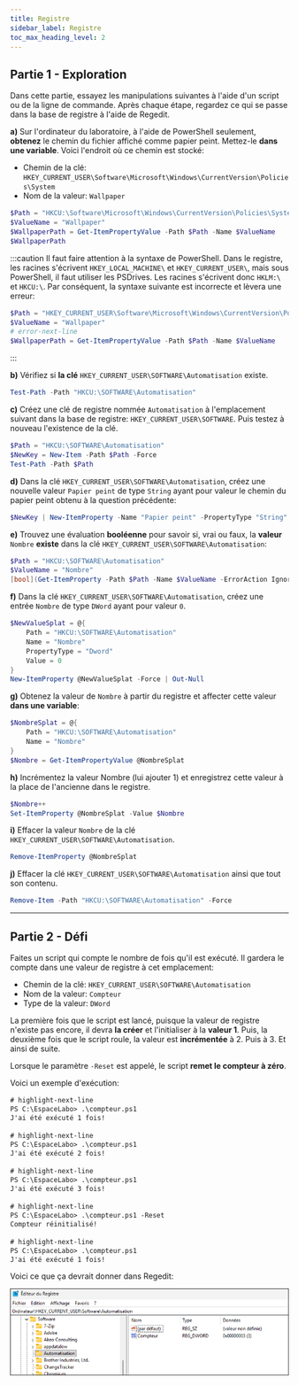```yaml
---
title: Registre
sidebar_label: Registre
toc_max_heading_level: 2
---
```


## Partie 1 - Exploration

Dans cette partie, essayez les manipulations suivantes à l'aide d'un script ou de la ligne de commande. Après chaque étape, regardez ce qui se passe dans la base de registre à l'aide de Regedit.

**a)** Sur l'ordinateur du laboratoire, à l'aide de PowerShell seulement, **obtenez** le chemin du fichier affiché comme papier peint. Mettez-le **dans une variable**. Voici l'endroit où ce chemin est stocké:
- Chemin de la clé: `HKEY_CURRENT_USER\Software\Microsoft\Windows\CurrentVersion\Policies\System`
- Nom de la valeur: `Wallpaper`

```powershell
$Path = "HKCU:\Software\Microsoft\Windows\CurrentVersion\Policies\System"
$ValueName = "Wallpaper"
$WallpaperPath = Get-ItemPropertyValue -Path $Path -Name $ValueName
$WallpaperPath
```

:::caution
Il faut faire attention à la syntaxe de PowerShell. Dans le registre, les racines s'écrivent `HKEY_LOCAL_MACHINE\` et `HKEY_CURRENT_USER\`, mais sous PowerShell, il faut utiliser les PSDrives. Les racines s'écrivent donc `HKLM:\` et `HKCU:\`. Par conséquent, la syntaxe suivante est incorrecte et lèvera une erreur:

```powershell
$Path = "HKEY_CURRENT_USER\Software\Microsoft\Windows\CurrentVersion\Policies\System"
$ValueName = "Wallpaper"
# error-next-line
$WallpaperPath = Get-ItemPropertyValue -Path $Path -Name $ValueName        # Erreur!
```
:::


**b)** Vérifiez si **la clé** `HKEY_CURRENT_USER\SOFTWARE\Automatisation` existe.

```powershell
Test-Path -Path "HKCU:\SOFTWARE\Automatisation"
```


**c)** Créez une clé de registre nommée `Automatisation` à l'emplacement suivant dans la base de registre: `HKEY_CURRENT_USER\SOFTWARE`. Puis testez à nouveau l'existence de la clé.

```powershell
$Path = "HKCU:\SOFTWARE\Automatisation"
$NewKey = New-Item -Path $Path -Force
Test-Path -Path $Path
```


**d)** Dans la clé `HKEY_CURRENT_USER\SOFTWARE\Automatisation`, créez une nouvelle valeur `Papier peint` de type `String` ayant pour valeur le chemin du papier peint obtenu à la question précédente:

```powershell
$NewKey | New-ItemProperty -Name "Papier peint" -PropertyType "String" -Value $WallpaperPath
```


**e)** Trouvez une évaluation **booléenne** pour savoir si, vrai ou faux, la **valeur** `Nombre` **existe** dans la clé `HKEY_CURRENT_USER\SOFTWARE\Automatisation`: 

```powershell
$Path = "HKCU:\SOFTWARE\Automatisation"
$ValueName = "Nombre"
[bool](Get-ItemProperty -Path $Path -Name $ValueName -ErrorAction Ignore)
```


**f)** Dans la clé `HKEY_CURRENT_USER\SOFTWARE\Automatisation`, créez une entrée `Nombre` de type `DWord` ayant pour valeur `0`.

```powershell
$NewValueSplat = @{
    Path = "HKCU:\SOFTWARE\Automatisation"
    Name = "Nombre"
    PropertyType = "Dword"
    Value = 0
}
New-ItemProperty @NewValueSplat -Force | Out-Null
```


**g)** Obtenez la valeur de `Nombre` à partir du registre et affecter cette valeur **dans une variable**:

```powershell showLineNumbers
$NombreSplat = @{
    Path = "HKCU:\SOFTWARE\Automatisation"
    Name = "Nombre"
}    
$Nombre = Get-ItemPropertyValue @NombreSplat
```


**h)** Incrémentez la valeur Nombre (lui ajouter 1) et enregistrez cette valeur à la place de l'ancienne dans le registre. 

```powershell showLineNumbers
$Nombre++
Set-ItemProperty @NombreSplat -Value $Nombre
```


**i)** Effacer la valeur `Nombre` de la clé `HKEY_CURRENT_USER\SOFTWARE\Automatisation`.

```powershell
Remove-ItemProperty @NombreSplat
```

**j)** Effacer la clé `HKEY_CURRENT_USER\SOFTWARE\Automatisation` ainsi que tout son contenu.

```powershell
Remove-Item -Path "HKCU:\SOFTWARE\Automatisation" -Force
```


---

## Partie 2 - Défi

Faites un script qui compte le nombre de fois qu'il est exécuté. Il gardera le compte dans une valeur de registre à cet emplacement: 

- Chemin de la clé: `HKEY_CURRENT_USER\SOFTWARE\Automatisation`
- Nom de la valeur: `Compteur`
- Type de la valeur: `DWord`

La première fois que le script est lancé, puisque la valeur de registre n'existe pas encore, il devra **la créer** et l'initialiser à la **valeur 1**. Puis, la deuxième fois que le script roule, la valeur est **incrémentée** à 2. Puis à 3. Et ainsi de suite.

Lorsque le paramètre `-Reset` est appelé, le script **remet le compteur à zéro**.

Voici un exemple d'exécution:

```
# highlight-next-line
PS C:\EspaceLabo> .\compteur.ps1
J'ai été exécuté 1 fois!

# highlight-next-line
PS C:\EspaceLabo> .\compteur.ps1
J'ai été exécuté 2 fois!

# highlight-next-line
PS C:\EspaceLabo> .\compteur.ps1
J'ai été exécuté 3 fois!

# highlight-next-line
PS C:\EspaceLabo> .\compteur.ps1 -Reset
Compteur réinitialisé!

# highlight-next-line
PS C:\EspaceLabo> .\compteur.ps1
J'ai été exécuté 1 fois!
```

Voici ce que ça devrait donner dans Regedit:

![Registre compteur](assets/reg-compteur.png)


